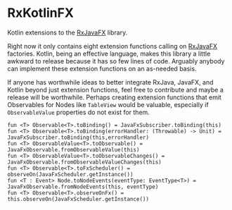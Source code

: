 # RxKotlinFX
Kotlin extensions to the [RxJavaFX](https://github.com/ReactiveX/RxJavaFX) library.

Right now it only contains eight extension functions calling on [RxJavaFX](https://github.com/ReactiveX/RxJavaFX) factories. Kotlin, being an effective language, makes this library a little awkward to release because it has so few lines of code. Arguably anybody can implement these extension functions on an as-needed basis.

If anyone has worthwhile ideas to better integrate RxJava, JavaFX, and Kotlin beyond just extension functions, feel free to contribute and maybe a release will be worthwhile. Perhaps creating extension functions that emit Observables for Nodes like `TableView` would be valuable, especially if `ObservableValue` properties do not exist for them. 

```
fun <T> Observable<T>.toBinding() = JavaFxSubscriber.toBinding(this)
fun <T> Observable<T>.toBinding(errorHandler: (Throwable) -> Unit) = JavaFxSubscriber.toBinding(this,errorHandler)
fun <T> ObservableValue<T>.toObservable() = JavaFxObservable.fromObservableValue(this)
fun <T> ObservableValue<T>.toObservableChanges() = JavaFxObservable.fromObservableValueChanges(this)
fun <T> Observable<T>.toFxScheduler() = observeOn(JavaFxScheduler.getInstance())
fun <T : Event> Node.toNodeEvents(eventType: EventType<T>) = JavaFxObservable.fromNodeEvents(this, eventType)
fun <T> Observable<T>.observeOnFx() = this.observeOn(JavaFxScheduler.getInstance())
```

